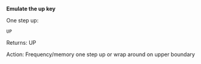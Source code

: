 __Emulate the up key__

One step up:

	UP

Returns: UP

Action: Frequency/memory one step up or wrap around on upper boundary

